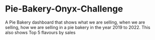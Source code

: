 # Pie-Bakery-Onyx-Challenge
A Pie Bakery dashboard that shows what we are selling, when we are selling, how we are selling in a pie bakery in the year 2019 to 2022. This also shows Top 5 flavours by sales
